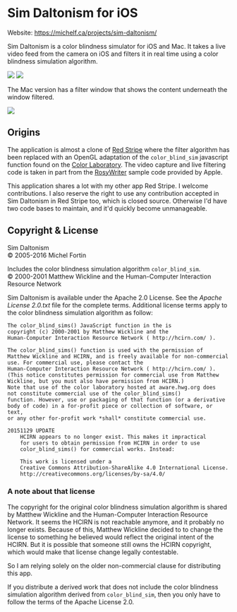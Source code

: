 
Sim Daltonism for iOS
=====================

Website: <https://michelf.ca/projects/sim-daltonism/>

Sim Daltonism is a color blindness simulator for iOS and Mac. It takes a live 
video feed from the camera on iOS and filters it in real time using a color 
blindness simulation algorithm.

![](https://michelf.ca/img/shots/sim-daltonism/ios/toys.jpg)
![](https://michelf.ca/img/shots/sim-daltonism/ios/raspberries.jpg)

The Mac version has a filter window that shows the content underneath the 
window filtered.

![](https://michelf.ca/img/shots/sim-daltonism/sim-d.en.4.jpg)


Origins
-------

The application is almost a clone of [Red Stripe][] where the filter 
algorithm has been replaced with an OpenGL adaptation of the `color_blind_sim`
javascript function found on the [Color Laboratory][]. The video capture and 
live filtering code is taken in part from the [RosyWriter][] sample code
provided by Apple. 

[Red Stripe]: https://michelf.ca/software/red-stripe/
[Color Laboratory]: http://colorlab.wickline.org/colorblind/colorlab/
[RosyWriter]: https://developer.apple.com/library/ios/samplecode/RosyWriter/Introduction/Intro.html

This application shares a lot with my other app Red Stripe. I welcome 
contributions. I also reserve the right to use any contribution accepted in 
Sim Daltonism in Red Stripe too, which is closed source. Otherwise I'd have
two code bases to maintain, and it'd quickly become unmanageable.


Copyright & License
-------------------

Sim Daltonism  
© 2005-2016 Michel Fortin  

Includes the color blindness simulation algorithm `color_blind_sim`.  
© 2000-2001 Matthew Wickline and the Human-Computer Interaction Resource Network

Sim Daltonism is available under the Apache 2.0 License.
See the *Apache License 2.0.txt* file for the complete terms.
Additional license terms apply to the color blindness simulation algorithm as 
follow:

	The color_blind_sims() JavaScript function in the is
	copyright (c) 2000-2001 by Matthew Wickline and the
	Human-Computer Interaction Resource Network ( http://hcirn.com/ ).

	The color_blind_sims() function is used with the permission of
	Matthew Wickline and HCIRN, and is freely available for non-commercial
	use. For commercial use, please contact the
	Human-Computer Interaction Resource Network ( http://hcirn.com/ ).
	(This notice constitutes permission for commercial use from Matthew
	Wickline, but you must also have permission from HCIRN.)
	Note that use of the color laboratory hosted at aware.hwg.org does
	not constitute commercial use of the color_blind_sims()
	function. However, use or packaging of that function (or a derivative
	body of code) in a for-profit piece or collection of software, or text,
	or any other for-profit work *shall* constitute commercial use.

	20151129 UPDATE
		HCIRN appears to no longer exist. This makes it impractical
		for users to obtain permission from HCIRN in order to use
		color_blind_sims() for commercial works. Instead:

		This work is licensed under a
		Creative Commons Attribution-ShareAlike 4.0 International License.
		http://creativecommons.org/licenses/by-sa/4.0/


### A note about that license

The copyright for the original color blindness simulation algorithm is shared 
by Matthew Wickline and the Human-Computer Interaction Resource Network. It 
seems the HCIRN is not reachable anymore, and it probably no longer exists.
Because of this, Matthew Wickline decided to to change the license to something 
he believed would reflect the original intent of the HCIRN. But it is possible 
that someone still owns the HCIRN copyright, which would make that license 
change legally contestable.

So I am relying solely on the older non-commercial clause for 
distributing this app.

If you distribute a derived work that does not include the color blindness
simulation algorithm derived from `color_blind_sim`, then you only have to
follow the terms of the Apache License 2.0.
